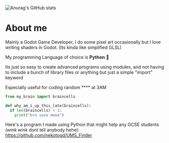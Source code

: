 ![Anurag's GitHub stats](https://github-readme-stats.vercel.app/api?username=nekotogd&show_icons=true&theme=radical)

<h1>About me</h1>

Mainly a Godot Game Developer, I do some pixel art occasionally but I love writing shaders in Godot. (Its kinda like simplified GLSL)

My programming Language of choice is **Python** 🐍

Its just so easy to create advanced programs using modules, and not having to include a bunch of library files or anything but just a simple "import" keyword

Especially useful for coding random \**** at 3AM

```python
from my_brain import braincells

def why_am_i_up_this_late(braincells):
  if len(braincells) < 1:
    print("bro save meee")
```

Here's a program I made using Python that might help any GCSE students (*wink wink* dont tell anybody hehe): https://github.com/nekotogd/UMS_Finder
